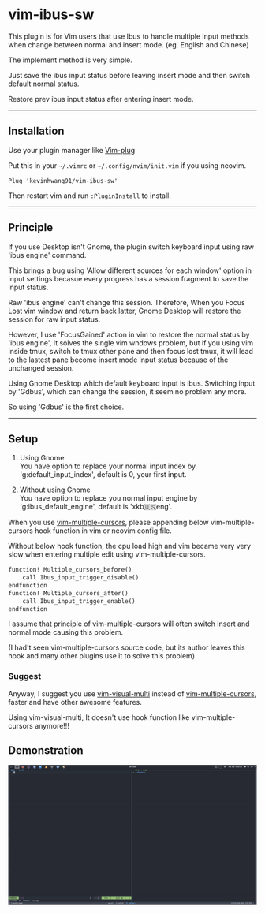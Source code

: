 # vim-ibus-sw

This plugin is for Vim users that use Ibus to handle multiple input methods when change between
normal and insert mode. (eg. English and Chinese)

The implement method is very simple.

Just save the ibus input status before leaving insert mode and then switch default normal status.

Restore prev ibus input status after entering insert mode.

---

## Installation

Use your plugin manager like [Vim-plug](https://github.com/junegunn/vim-plug)

Put this in your `~/.vimrc` or `~/.config/nvim/init.vim` if you using neovim.

```vim
Plug 'kevinhwang91/vim-ibus-sw'
```

Then restart vim and run `:PluginInstall` to install.

---

## Principle

If you use Desktop isn't Gnome, the plugin switch keyboard input using raw 'ibus engine' command.

This brings a bug using 'Allow different sources for each window' option in input settings becasue every progress has a session fragment to save the input status.

Raw 'ibus engine' can't change this session. Therefore, When you Focus Lost vim window and return back latter, Gnome Desktop will restore the session for raw input status.

However, I use 'FocusGained' action in vim to restore the normal status by 'ibus engine', It solves the single vim wndows problem, but if you using vim inside tmux, switch to tmux other pane and then focus lost tmux, it will lead to the lastest pane become insert mode input status because of the unchanged session.

Using Gnome Desktop which default keyboard input is ibus. Switching input by 'Gdbus', which can change the session, it seem no problem any more.

So using 'Gdbus' is the first choice.

---

## Setup

1. Using Gnome  
You have option to replace your normal input index by 'g:default_input_index', default is 0, your first input.  
  
2. Without using Gnome  
You have option to replace you normal input engine by 'g:ibus_default_engine', default is 'xkb:us:eng'.

When you use [vim-multiple-cursors](https://github.com/terryma/vim-multiple-cursors), please appending below vim-multiple-cursors hook function in vim or neovim config file.

Without below hook function, the cpu load high and vim became very very slow when entering multiple edit using vim-multiple-cursors.

```vim
function! Multiple_cursors_before()
    call Ibus_input_trigger_disable()
endfunction
function! Multiple_cursors_after()
    call Ibus_input_trigger_enable()
endfunction
```

I assume that principle of vim-multiple-cursors will often switch insert and normal mode causing this problem.

(I had't seen vim-multiple-cursors source code, but its author leaves this hook and many other plugins use it to solve this problem)

### Suggest

Anyway, I suggest you use [vim-visual-multi](https://github.com/mg979/vim-visual-multi) instead of [vim-multiple-cursors](https://github.com/terryma/vim-multiple-cursors), faster and have other awesome features.

Using vim-visual-multi, It doesn't use hook function like vim-multiple-cursors anymore!!!

## Demonstration
![image](./vim-ibus-sw.gif)
